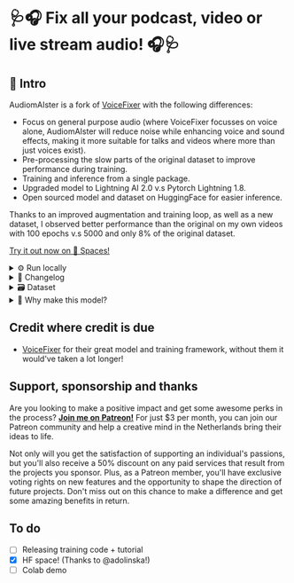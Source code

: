 # 🩺🎧 Fix all your podcast, video or live stream audio! 🎧🩺

## 👋 Intro

AudiomAIster is a fork of [VoiceFixer](https://github.com/haoheliu/voicefixer) with the following differences:

 - Focus on general purpose audio (where VoiceFixer focusses on voice alone, AudiomAIster will reduce noise while enhancing voice and sound effects, making it more suitable for talks and videos where more than just voices exist).
 - Pre-processing the slow parts of the original dataset to improve performance during training.
 - Training and inference from a single package.
 - Upgraded model to Lightning AI 2.0 v.s Pytorch Lightning 1.8.
 - Open sourced model and dataset on HuggingFace for easier inference.

Thanks to an improved augmentation and training loop, as well as a new dataset, I observed better performance than the original on my own videos with 100 epochs v.s 5000 and only 8% of the original dataset.

[Try it out now on 🤗 Spaces!](https://huggingface.co/spaces/Raaniel/Audiomaister)

<details>
<summary>⚙️ Run locally</summary>

## Requirements

 - ~~Basic knowledge of a (Linux) terminal~~
 - Working git, python3 and pytorch installation (other dependencies automatically are installed)

## Inference

- Install the cli tool: `pip install git+https://github.com/peterwilli/audio-maister.git`
- To restore an audio file called "input.wav" and save it to "fixed.wav", run `audiomaister --input_file input.wav --output_file fixed.wav`
- That's it! You're ready to go. For GPU acceleration, you can append `--accelerator=cuda` to the `audiomaister` command.
</details>

<details>
<summary>📓 Changelog</summary>

## V1.5

 - Improved removal of distortion
 - Makes voices sound less like a robot in some cases
 - Drops low-volume audio less likely

## V1

 - First model
</details>

<details>
<summary>🗃️ Dataset</summary>

The training dataset is largely self-made, and can be found on [HuggingFace](https://huggingface.co/datasets/peterwilli/audio-maister).
</details>

<details>
<summary>🙋 Why make this model?</summary>

I was doing a live stream in where I unboxed a new 3D printer. I was very happy with it, and wanted to edit it into a video to later upload on YouTube.

To my shock, when looking back the raw footage, the audio was ruined beyond repair. It was my first time using Twitch on Android so I guess that's where it went wrong.

Desperately looking for a way to fix my audio, I encountered the closest free model available: VoiceFixer. While it did manage to fix my voice in some areas, it completely erased effects like me opening a box, which set part of the vibe of the video. This likely is the noise canceling.

I decided this is the way to go, and started making small changes, with each change getting better results. Eventually, I decided to fork and train my own model.

Either way, I did fix the audio in the end. For those curious, [the video is here](https://www.youtube.com/watch?v=c5HmXQuj-WY).

</details>

## Credit where credit is due

- [VoiceFixer](https://github.com/haoheliu/voicefixer) for their great model and training framework, without them it would've taken a lot longer! 

## Support, sponsorship and thanks

Are you looking to make a positive impact and get some awesome perks in the process? **[Join me on Patreon!](https://www.patreon.com/emerald_show)** For just $3 per month, you can join our Patreon community and help a creative mind in the Netherlands bring their ideas to life.

Not only will you get the satisfaction of supporting an individual's passions, but you'll also receive a 50% discount on any paid services that result from the projects you sponsor. Plus, as a Patreon member, you'll have exclusive voting rights on new features and the opportunity to shape the direction of future projects. Don't miss out on this chance to make a difference and get some amazing benefits in return.

## To do

- [ ] Releasing training code + tutorial
- [x] HF space! (Thanks to @adolinska!)
- [ ] Colab demo 
